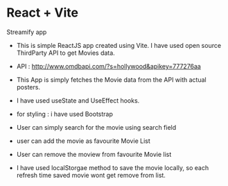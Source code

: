 # React + Vite

Streamify app

- This is simple ReactJS app created using Vite. I have used open source ThirdParty API to get Movies data.
- API : http://www.omdbapi.com/?s=hollywood&apikey=777276aa

- This App is simply fetches the Movie data from the API with actual posters.
- I have used useState and UseEffect hooks.
- for styling :  i have used Bootstrap
- User can simply search for the movie using search field
- user can add the movie as favourite Movie List
- User can remove the moview from favourite Movie list
- I have used localStorgae method to save the movie locally, so each refresh time saved movie wont get remove from list.
